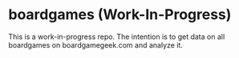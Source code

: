 # boardgames (Work-In-Progress)

This is a work-in-progress repo. The intention is to get data on all boardgames
on boardgamegeek.com and analyze it.

